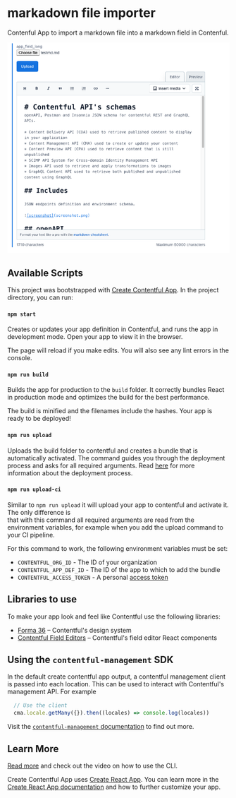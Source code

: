 # markadown file importer

Contenful App to import a markdown file into a markdown field in Contenful.

![screenshot](screenshot.png)

## Available Scripts
This project was bootstrapped with [Create Contentful App](https://github.com/contentful/create-contentful-app).
In the project directory, you can run:

#### `npm start`

Creates or updates your app definition in Contentful, and runs the app in development mode.
Open your app to view it in the browser.

The page will reload if you make edits.
You will also see any lint errors in the console.

#### `npm run build`

Builds the app for production to the `build` folder.
It correctly bundles React in production mode and optimizes the build for the best performance.

The build is minified and the filenames include the hashes.
Your app is ready to be deployed!

#### `npm run upload`

Uploads the build folder to contentful and creates a bundle that is automatically activated.
The command guides you through the deployment process and asks for all required arguments.
Read [here](https://www.contentful.com/developers/docs/extensibility/app-framework/create-contentful-app/#deploy-with-contentful) for more information about the deployment process.

#### `npm run upload-ci`

Similar to `npm run upload` it will upload your app to contentful and activate it. The only difference is   
that with this command all required arguments are read from the environment variables, for example when you add
the upload command to your CI pipeline.

For this command to work, the following environment variables must be set: 

- `CONTENTFUL_ORG_ID` - The ID of your organization
- `CONTENTFUL_APP_DEF_ID` - The ID of the app to which to add the bundle
- `CONTENTFUL_ACCESS_TOKEN` - A personal [access token](https://www.contentful.com/developers/docs/references/content-management-api/#/reference/personal-access-tokens)

## Libraries to use

To make your app look and feel like Contentful use the following libraries:

- [Forma 36](https://f36.contentful.com/) – Contentful's design system
- [Contentful Field Editors](https://www.contentful.com/developers/docs/extensibility/field-editors/) – Contentful's field editor React components

## Using the `contentful-management` SDK

In the default create contentful app output, a contentful management client is
passed into each location. This can be used to interact with Contentful's
management API. For example

```js
  // Use the client
  cma.locale.getMany({}).then((locales) => console.log(locales))

```

Visit the [`contentful-management` documentation](https://www.contentful.com/developers/docs/extensibility/app-framework/sdk/#using-the-contentful-management-library)
to find out more.

## Learn More

[Read more](https://www.contentful.com/developers/docs/extensibility/app-framework/create-contentful-app/) and check out the video on how to use the CLI.

Create Contentful App uses [Create React App](https://create-react-app.dev/). You can learn more in the [Create React App documentation](https://facebook.github.io/create-react-app/docs/getting-started) and how to further customize your app.

